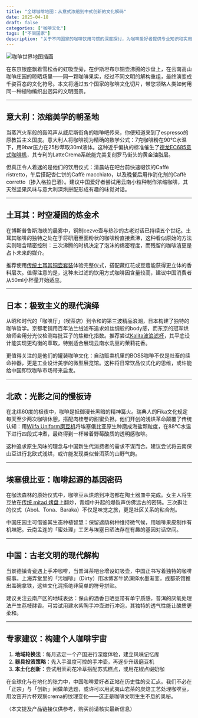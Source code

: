 ```yaml
---
title: "全球咖啡地图：从意式浓缩到中式创新的文化解码"
date: 2025-04-18
draft: false
categories: ["咖啡文化"]
tags: ["不同国家"]
description: "关于不同国家的咖啡饮用习惯的深度探讨，为咖啡爱好者提供专业知识和实用指南。"
---
```


![咖啡世界地图插画](https://images.unsplash.com/photo-1459755486867-b554a310d9cc)

在东京银座飘着雪松香的虹吸壶旁，在伊斯坦布尔铜壶沸腾的沙盘上，在云南高山咖啡庄园的晾晒场里——同一颗咖啡果实，经过不同文明的解构重组，最终演变成千姿百态的文化符号。本文将通过五个国家的咖啡文化切片，带您领略人类如何用同一种植物编织出迥异的文明图景。

---

## 意大利：浓缩美学的朝圣地
当蒸汽火车般的轰鸣声从威尼斯街角的咖啡吧传来，你便知道来到了espresso的原教旨主义国度。意大利人将咖啡视为精确的数学公式：7克咖啡粉在90℃水温下，用9bar压力在25秒萃取30ml液体。这种近乎偏执的标准催生了[德龙EC685意式咖啡机](https://www.amazon.com/dp/B01MQT7JTV?tag=coffeeprism-20)，其专利的LatteCrema系统能完美复刻罗马街头的黄金油脂层。

但真正令人着迷的是他们的饮用仪式：清晨站在吧台前快速啜饮的Caffè ristretto，午后搭配杏仁饼的Caffè macchiato，以及晚餐后用作消化剂的Caffè corretto（掺入格拉巴酒）。建议中国爱好者尝试用云南小粒种制作浓缩咖啡，其天然坚果风味与意大利深烘拼配形成有趣的味觉对话。

---

## 土耳其：时空凝固的炼金术
在博斯普鲁斯海峡的晨雾中，铜制cezve壶与热沙的古老对话已持续五个世纪。土耳其咖啡的独特之处在于将研磨至面粉状的咖啡粉直接煮沸，这种看似原始的方法实则暗含精密控制：三次沸腾的时机决定了泡沫的绵密程度，而残留的咖啡渣更是占卜未来的媒介。

推荐使用[传统土耳其铜壶套装](https://www.amazon.com/dp/B07QJ4XK2H?tag=coffeeprism-20)体验完整仪式，搭配藏红花或豆蔻能获得更立体的香料层次。值得注意的是，这种未过滤的饮用方式咖啡因含量较高，建议中国消费者从50ml小杯量开始适应。

---

## 日本：极致主义的现代演绎
从昭和时代的「咖啡厅」（喫茶店）到令和的第三波精品浪潮，日本构建了独特的咖啡哲学。京都老铺用百年法兰绒滤布追求如丝绸般的body感，而东京的冠军烘焙师会用分光仪检测每批豆子的焦糖化指数。推荐尝试[Kalita波浪滤杯](https://www.amazon.com/dp/B003YJEE6M?tag=coffeeprism-20)，其平底设计能实现更均衡的萃取，特别适合展现云南水洗豆的茉莉花香。

更值得关注的是他们的罐装咖啡文化：自动贩卖机里的BOSS咖啡不仅是社畜的续命神器，更是工业设计美学的微型展览馆。这种将日常饮品仪式化的思维，或许能给中国即饮咖啡市场带来启发。

---

## 北欧：光影之间的慢板诗
在北纬60度的极夜中，咖啡是抵御漫长黑暗的精神篝火。瑞典人的Fika文化规定每天至少两次咖啡休憩，搭配肉桂卷的甜蜜负担。他们开创的浅烘革命颠覆了传统认知：用[Wilfa Uniform磨豆机](https://www.amazon.com/dp/B07B4KY5HX?tag=coffeeprism-20)将埃塞俄比亚原生种磨成海盐颗粒度，在88℃水温下进行四段式冲煮，最终得到一杯带着野莓酸质的透明感咖啡。

这种追求原生风味的理念与中国新生代消费者的需求不谋而合。建议尝试将云南保山豆进行北欧式浅烘，或许能发现类似普洱茶的山野气韵。

---

## 埃塞俄比亚：咖啡起源的基因密码
在咖法森林的原始仪式中，咖啡豆从烘焙到冲泡都在陶土器皿中完成。女主人将生豆放在[传统 mitad 烤盘](https://www.amazon.com/dp/B08L5S1BZ9?tag=coffeeprism-20)上翻炒，青烟中升起的爆裂声仿佛远古的密码。三次斟注的仪式（Abol、Tona、Baraka）不仅是味觉之旅，更是社区关系的粘合剂。

中国庄园主可借鉴其生态种植智慧：保留遮荫树种维持微气候，用咖啡果皮制作有机堆肥。云南孟连的「蜜处理」工艺与埃塞日晒法存在有趣的基因对话空间。

---

## 中国：古老文明的现代解构
当景德镇青瓷遇上手冲咖啡，当普洱茶吧台增设虹吸壶，中国正书写着独特的咖啡叙事。上海弄堂里的「污咖啡」（Dirty）用冰博客牛奶演绎水墨渐变，成都茶馆推出盖碗拿铁，这些文化混搭绝非简单的符号拼贴。

建议关注云南产区的地域表达：保山的酒香日晒豆带有单宁质感，普洱的厌氧处理法产生荔枝酵香。可尝试用建水紫陶手冲壶进行冲泡，其独特的透气性能让酸质更柔和。

---

## 专家建议：构建个人咖啡宇宙
1. **地域轮换法**：每月选定一个产国进行深度体验，建立风味记忆库
2. **器具投资策略**：先入手温度可控的手冲壶，再逐步升级磨豆机
3. **本土化创新**：尝试用茉莉花冷萃搭配苏式糕点，或用花椒点缀奶咖

在全球化与在地化的张力中，中国咖啡爱好者正站在历史性的交汇点。我们不必在「正宗」与「创新」间做单选题，或许可以用武夷山岩茶的炭焙工艺处理咖啡豆，用汝窑开片杯观察crema的纹理变化——这正是咖啡文明生生不息的奥秘。

（本文提及产品链接仅供参考，购买前请核实最新信息）
